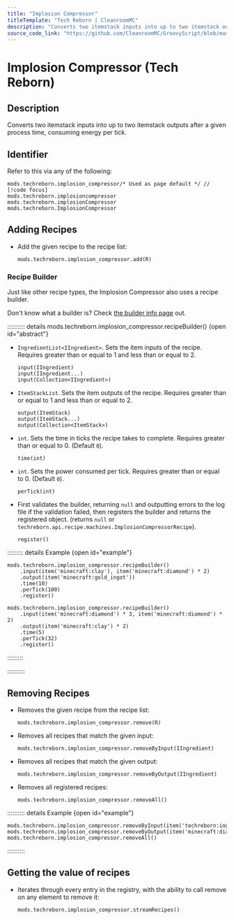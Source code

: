 ```yaml
---
title: "Implosion Compressor"
titleTemplate: "Tech Reborn | CleanroomMC"
description: "Converts two itemstack inputs into up to two itemstack outputs after a given process time, consuming energy per tick."
source_code_link: "https://github.com/CleanroomMC/GroovyScript/blob/master/src/main/java/com/cleanroommc/groovyscript/compat/mods/techreborn/ImplosionCompressor.java"
---
```


# Implosion Compressor (Tech Reborn)

## Description

Converts two itemstack inputs into up to two itemstack outputs after a given process time, consuming energy per tick.

## Identifier

Refer to this via any of the following:

```groovy:no-line-numbers {1}
mods.techreborn.implosion_compressor/* Used as page default */ // [!code focus]
mods.techreborn.implosioncompressor
mods.techreborn.implosionCompressor
mods.techreborn.ImplosionCompressor
```


## Adding Recipes

- Add the given recipe to the recipe list:

    ```groovy:no-line-numbers
    mods.techreborn.implosion_compressor.add(R)
    ```


### Recipe Builder

Just like other recipe types, the Implosion Compressor also uses a recipe builder.

Don't know what a builder is? Check [the builder info page](../../getting_started/builder.md) out.

:::::::::: details mods.techreborn.implosion_compressor.recipeBuilder() {open id="abstract"}
- `IngredientList<IIngredient>`. Sets the item inputs of the recipe. Requires greater than or equal to 1 and less than or equal to 2.

    ```groovy:no-line-numbers
    input(IIngredient)
    input(IIngredient...)
    input(Collection<IIngredient>)
    ```

- `ItemStackList`. Sets the item outputs of the recipe. Requires greater than or equal to 1 and less than or equal to 2.

    ```groovy:no-line-numbers
    output(ItemStack)
    output(ItemStack...)
    output(Collection<ItemStack>)
    ```

- `int`. Sets the time in ticks the recipe takes to complete. Requires greater than or equal to 0. (Default `0`).

    ```groovy:no-line-numbers
    time(int)
    ```

- `int`. Sets the power consumed per tick. Requires greater than or equal to 0. (Default `0`).

    ```groovy:no-line-numbers
    perTick(int)
    ```

- First validates the builder, returning `null` and outputting errors to the log file if the validation failed, then registers the builder and returns the registered object. (returns `null` or `techreborn.api.recipe.machines.ImplosionCompressorRecipe`).

    ```groovy:no-line-numbers
    register()
    ```

::::::::: details Example {open id="example"}
```groovy:no-line-numbers
mods.techreborn.implosion_compressor.recipeBuilder()
    .input(item('minecraft:clay'), item('minecraft:diamond') * 2)
    .output(item('minecraft:gold_ingot'))
    .time(10)
    .perTick(100)
    .register()

mods.techreborn.implosion_compressor.recipeBuilder()
    .input(item('minecraft:diamond') * 3, item('minecraft:diamond') * 2)
    .output(item('minecraft:clay') * 2)
    .time(5)
    .perTick(32)
    .register()
```

:::::::::

::::::::::

## Removing Recipes

- Removes the given recipe from the recipe list:

    ```groovy:no-line-numbers
    mods.techreborn.implosion_compressor.remove(R)
    ```

- Removes all recipes that match the given input:

    ```groovy:no-line-numbers
    mods.techreborn.implosion_compressor.removeByInput(IIngredient)
    ```

- Removes all recipes that match the given output:

    ```groovy:no-line-numbers
    mods.techreborn.implosion_compressor.removeByOutput(IIngredient)
    ```

- Removes all registered recipes:

    ```groovy:no-line-numbers
    mods.techreborn.implosion_compressor.removeAll()
    ```

:::::::::: details Example {open id="example"}
```groovy:no-line-numbers
mods.techreborn.implosion_compressor.removeByInput(item('techreborn:ingot:22'))
mods.techreborn.implosion_compressor.removeByOutput(item('minecraft:diamond'))
mods.techreborn.implosion_compressor.removeAll()
```

::::::::::

## Getting the value of recipes

- Iterates through every entry in the registry, with the ability to call remove on any element to remove it:

    ```groovy:no-line-numbers
    mods.techreborn.implosion_compressor.streamRecipes()
    ```

